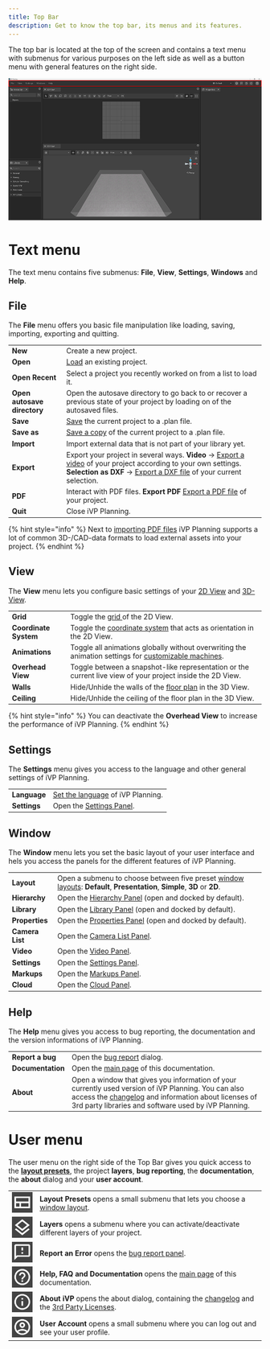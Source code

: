 ```yaml
---
title: Top Bar
description: Get to know the top bar, its menus and its features.
---
```


The top bar is located at the top of the screen and contains a text menu with submenus for various purposes on the left side as well as a button menu with general features on the right side.

![Top Bar](../../../.gitbook/assets/planning_top_bar.png)

# Text menu

The text menu contains five submenus: __File__, __View__, __Settings__, __Windows__ and __Help__.


## File

The __File__ menu offers you basic file manipulation like loading, saving, importing, exporting and quitting.

|     |     |
| --- | --- |
| __New__ | Create a new project. |
| __Open__ | [Load](../getting-started/loading-projects.md) an existing project. |
| __Open Recent__ | Select a project you recently worked on from a list to load it. |
| __Open autosave directory__ | Open the autosave directory to go back to or recover a previous state of your project by loading on of the autosaved files.|
| __Save__ | [Save](../getting-started/saving-projects.md) the current project to a .plan file. |
| __Save as__ | [Save a copy](../getting-started/saving-projects.md) of the current project to a .plan file. |
| __Import__ | Import external data that is not part of your library yet. |
| __Export__ | Export your project in several ways. __Video__ -> [Export a video](../advanced-tools/video-export-tool.md) of your project according to your own settings. __Selection as DXF__ -> [Export a DXF file](../advanced-tools/dxf-tool.md) of your current selection. |
| __PDF__ | Interact with PDF files. __Export PDF__ [Export a PDF file](../getting-started/exporting-pdfs.md) of your project. |
| __Quit__ | Close iVP Planning. |

{% hint style="info" %}
Next to [importing PDF files](../getting-started/importing-pdfs.md) iVP Planning supports a lot of common 3D-/CAD-data formats to load external assets into your project.
{% endhint %}


## View

The __View__ menu lets you configure basic settings of your [2D View](./the-2d-view.md) and [3D-View](./the-3d-view.md).

|     |     |
| --- | --- |
| __Grid__ | Toggle the [grid ](./the-grid.md) of the 2D View. |
| __Coordinate System__ | Toggle the [coordinate system](./coordinate-system.md) that acts as orientation in the 2D View. |
| __Animations__ | Toggle all animations globally without overwriting the animation settings for [customizable machines](../machines/customizable-machines.md). |
| __Overhead View__ | Toggle between a snapshot-like representation or the current live view of your project inside the 2D View. |
| __Walls__ | Hide/Unhide the walls of the [floor plan](./the-floor-plan.md) in the 3D View. |
| __Ceiling__ | Hide/Unhide the ceiling of the floor plan in the 3D View. |

{% hint style="info" %}
You can deactivate the __Overhead View__ to increase the performance of iVP Planning.
{% endhint %}


## Settings

The __Settings__ menu gives you access to the language and other general settings of iVP Planning.

|     |     |
| --- | --- |
| __Language__ | [Set the language](../getting-started/language-options.md) of iVP Planning. |
| __Settings__ | Open the [Settings Panel](./settings-panel.md). |


## Window

The __Window__ menu lets you set the basic layout of your user interface and hels you access the panels for the different features of iVP Planning.

|     |     |
| --- | --- |
| __Layout__ | Open a submenu to choose between five preset [window layouts](./layouts.md): __Default__, __Presentation__, __Simple__, __3D__ or __2D__. |
| __Hierarchy__ | Open the [Hierarchy Panel](./hierarchy-panel.md) (open and docked by default). |
| __Library__ | Open the [Library Panel](./library-panel.md) (open and docked by default). |
| __Properties__ | Open the [Properties Panel](./the-properties-panel.md) (open and docked by default).|
| __Camera List__ | Open the [Camera List Panel](./camera-list-panel.md). |
| __Video__ | Open the [Video Panel](./virtual-camera-panel.md). |
| __Settings__ | Open the [Settings Panel](./settings-panel.md). |
| __Markups__ | Open the [Markups Panel](./markups-panel.md). |
| __Cloud__ | Open the [Cloud Panel](./cloud-panel.md). |


## Help

The __Help__ menu gives you access to bug reporting, the documentation and the version informations of iVP Planning.

|     |     |
| --- | --- |
| __Report a bug__ | Open the [bug report](../bug-reporting.md) dialog. |
| __Documentation__ | Open the [main page](/home/ivp-planning/README.md) of this documentation. |
| __About__ | Open a window that gives you information of your currently used version of iVP Planning. You can also access the [changelog](../changelog/README.md) and information about licenses of 3rd party libraries and software used by iVP Planning. |


# User menu

The user menu on the right side of the Top Bar gives you quick access to the [__layout presets__](./layouts.md), the project __layers__, __bug reporting__, the __documentation__, the __about__ dialog and your __user account__.

|     |     |
| --- | --- |
| ![Layout Presets](../../../.gitbook/assets/planning_top_bar_layout_presets.png) | __Layout Presets__  opens a small submenu that lets you choose a [window layout](./layouts.md). |
| ![Layers](../../../.gitbook/assets/planning_top_bar_layers.png) | __Layers__  opens a submenu where you can activate/deactivate different layers of your project. |
| ![Report an Error](../../../.gitbook/assets/planning_top_bar_report_an_error.png) | __Report an Error__  opens the [bug report panel](../bug-reporting.md). |
| ![Help, FAQ and Documentation](../../../.gitbook/assets/planning_top_bar_help_faq_documentation.png) | __Help, FAQ and Documentation__  opens the [main page](/README.md) of this documentation. |
| ![About iVP](../../../.gitbook/assets/planning_top_bar_about_ivp.png) | __About iVP__  opens the about dialog, containing the [changelog](../changelog/) and the [3rd Party Licenses](../open-source-licensing.md). |
| ![User Account](../../../.gitbook/assets/planning_top_bar_user_account.png) | __User Account__  opens a small submenu where you can log out and see your user profile. |
